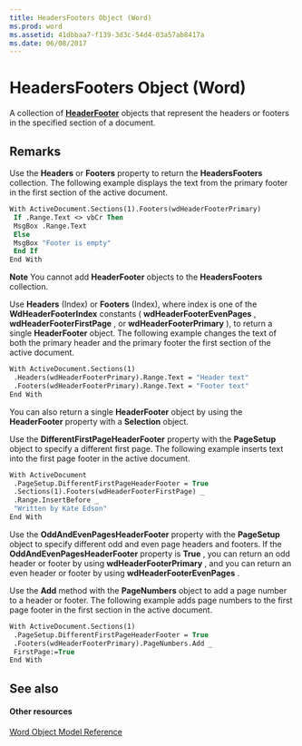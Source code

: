 ```yaml
---
title: HeadersFooters Object (Word)
ms.prod: word
ms.assetid: 41dbbaa7-f139-3d3c-54d4-03a57ab8417a
ms.date: 06/08/2017
---
```



# HeadersFooters Object (Word)

A collection of **[HeaderFooter](headerfooter-object-word.md)** objects that represent the headers or footers in the specified section of a document.


## Remarks

Use the **Headers** or **Footers** property to return the **HeadersFooters** collection. The following example displays the text from the primary footer in the first section of the active document.


```vb
With ActiveDocument.Sections(1).Footers(wdHeaderFooterPrimary) 
 If .Range.Text <> vbCr Then 
 MsgBox .Range.Text 
 Else 
 MsgBox "Footer is empty" 
 End If 
End With
```


 **Note**  You cannot add **HeaderFooter** objects to the **HeadersFooters** collection.

Use **Headers** (Index) or **Footers** (Index), where index is one of the **WdHeaderFooterIndex** constants ( **wdHeaderFooterEvenPages** , **wdHeaderFooterFirstPage** , or **wdHeaderFooterPrimary** ), to return a single **HeaderFooter** object. The following example changes the text of both the primary header and the primary footer the first section of the active document.




```vb
With ActiveDocument.Sections(1) 
 .Headers(wdHeaderFooterPrimary).Range.Text = "Header text" 
 .Footers(wdHeaderFooterPrimary).Range.Text = "Footer text" 
End With
```

You can also return a single **HeaderFooter** object by using the **HeaderFooter** property with a **Selection** object.

Use the **DifferentFirstPageHeaderFooter** property with the **PageSetup** object to specify a different first page. The following example inserts text into the first page footer in the active document.




```vb
With ActiveDocument 
 .PageSetup.DifferentFirstPageHeaderFooter = True 
 .Sections(1).Footers(wdHeaderFooterFirstPage) _ 
 .Range.InsertBefore _ 
 "Written by Kate Edson" 
End With
```

Use the **OddAndEvenPagesHeaderFooter** property with the **PageSetup** object to specify different odd and even page headers and footers. If the **OddAndEvenPagesHeaderFooter** property is **True** , you can return an odd header or footer by using **wdHeaderFooterPrimary** , and you can return an even header or footer by using **wdHeaderFooterEvenPages** .

Use the **Add** method with the **PageNumbers** object to add a page number to a header or footer. The following example adds page numbers to the first page footer in the first section in the active document.




```vb
With ActiveDocument.Sections(1) 
 .PageSetup.DifferentFirstPageHeaderFooter = True 
 .Footers(wdHeaderFooterPrimary).PageNumbers.Add _ 
 FirstPage:=True 
End With
```


## See also


#### Other resources


[Word Object Model Reference](http://msdn.microsoft.com/library/be452561-b436-bb9b-6f94-3faa9a74a6fd%28Office.15%29.aspx)


